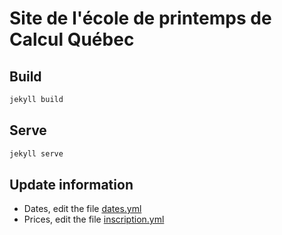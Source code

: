 # Site de l'école de printemps de Calcul Québec

## Build
```bash
jekyll build
```

## Serve
```bash
jekyll serve
```

## Update information
* Dates, edit the file [dates.yml](_data/dates.yml)
* Prices, edit the file [inscription.yml](_data/inscription.yml)
